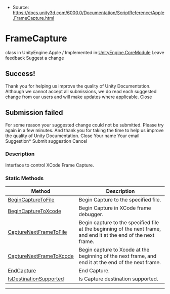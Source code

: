 * Source: https://docs.unity3d.com/6000.0/Documentation/ScriptReference/Apple.FrameCapture.html

# FrameCapture
class in UnityEngine.Apple
/
Implemented in:[UnityEngine.CoreModule](https://docs.unity3d.com/6000.0/Documentation/ScriptReference/UnityEngine.CoreModule.html)
Leave feedback
Suggest a change
## Success!
Thank you for helping us improve the quality of Unity Documentation. Although we cannot accept all submissions, we do read each suggested change from our users and will make updates where applicable.
Close
## Submission failed
For some reason your suggested change could not be submitted. Please <a>try again</a> in a few minutes. And thank you for taking the time to help us improve the quality of Unity Documentation.
Close
Your name Your email Suggestion* Submit suggestion
Cancel
### Description
Interface to control XCode Frame Capture.
### Static Methods
Method | Description  
---|---  
[BeginCaptureToFile](https://docs.unity3d.com/6000.0/Documentation/ScriptReference/Apple.FrameCapture.BeginCaptureToFile.html) | Begin Capture to the specified file.  
[BeginCaptureToXcode](https://docs.unity3d.com/6000.0/Documentation/ScriptReference/Apple.FrameCapture.BeginCaptureToXcode.html) | Begin Capture in XCode frame debugger.  
[CaptureNextFrameToFile](https://docs.unity3d.com/6000.0/Documentation/ScriptReference/Apple.FrameCapture.CaptureNextFrameToFile.html) | Begin capture to the specified file at the beginning of the next frame, and end it at the end of the next frame.  
[CaptureNextFrameToXcode](https://docs.unity3d.com/6000.0/Documentation/ScriptReference/Apple.FrameCapture.CaptureNextFrameToXcode.html) | Begin capture to Xcode at the beginning of the next frame, and end it at the end of the next frame.  
[EndCapture](https://docs.unity3d.com/6000.0/Documentation/ScriptReference/Apple.FrameCapture.EndCapture.html) | End Capture.  
[IsDestinationSupported](https://docs.unity3d.com/6000.0/Documentation/ScriptReference/Apple.FrameCapture.IsDestinationSupported.html) | Is Capture destination supported.  
* * *
